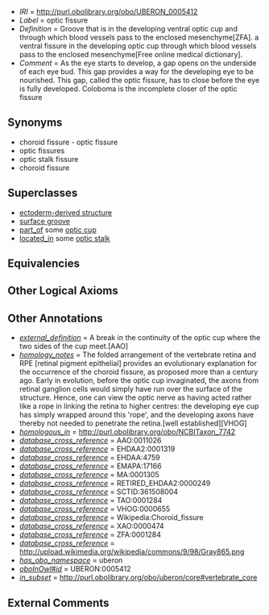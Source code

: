  * *IRI* = http://purl.obolibrary.org/obo/UBERON_0005412
 * *Label* = optic fissure
 * *Definition* = Groove that is in the developing ventral optic cup and through which blood vessels pass to the enclosed mesenchyme[ZFA]. a ventral fissure in the developing optic cup through which blood vessels pass to the enclosed mesenchyme[Free online medical dictionary].
 * *Comment* = As the eye starts to develop, a gap opens on the underside of each eye bud. This gap provides a way for the developing eye to be nourished. This gap, called the optic fissure, has to close before the eye is fully developed. Coloboma is the incomplete closer of the optic fissure

## Synonyms

 * choroid fissure - optic fissure
 * optic fissures
 * optic stalk fissure
 * choroid fissure

## Superclasses

 * [ectoderm-derived structure](../../UBERON/21/UBERON_0004121.md)
 * [surface groove](../../UBERON/46/UBERON_0006846.md)
 * [part_of](../../BFO/50/BFO_0000050.md) some [optic cup](../../UBERON/72/UBERON_0003072.md)
 * [located_in](../../RO/25/RO_0001025.md) some [optic stalk](../../UBERON/98/UBERON_0003098.md)

## Equivalencies


## Other Logical Axioms


## Other Annotations

 * *[external_definition](../../UBPROP/01/UBPROP_0000001.md)* = A break in the continuity of the optic cup where the two sides of the cup meet.[AAO]
 * *[homology_notes](../../UBPROP/03/UBPROP_0000003.md)* = The folded arrangement of the vertebrate retina and RPE [retinal pigment epithelial] provides an evolutionary explanation for the occurrence of the choroid fissure, as proposed more than a century ago. Early in evolution, before the optic cup invaginated, the axons from retinal ganglion cells would simply have run over the surface of the structure. Hence, one can view the optic nerve as having acted rather like a rope in linking the retina to higher centres: the developing eye cup has simply wrapped around this 'rope', and the developing axons have thereby not needed to penetrate the retina.[well established][VHOG]
 * *[homologous_in](../../core#homologous/in/core#homologous_in.md)* = http://purl.obolibrary.org/obo/NCBITaxon_7742
 * *[database_cross_reference](../../ef/oboInOwl#hasDbXref.md)* = AAO:0011026
 * *[database_cross_reference](../../ef/oboInOwl#hasDbXref.md)* = EHDAA2:0001319
 * *[database_cross_reference](../../ef/oboInOwl#hasDbXref.md)* = EHDAA:4759
 * *[database_cross_reference](../../ef/oboInOwl#hasDbXref.md)* = EMAPA:17166
 * *[database_cross_reference](../../ef/oboInOwl#hasDbXref.md)* = MA:0001305
 * *[database_cross_reference](../../ef/oboInOwl#hasDbXref.md)* = RETIRED_EHDAA2:0000249
 * *[database_cross_reference](../../ef/oboInOwl#hasDbXref.md)* = SCTID:361508004
 * *[database_cross_reference](../../ef/oboInOwl#hasDbXref.md)* = TAO:0001284
 * *[database_cross_reference](../../ef/oboInOwl#hasDbXref.md)* = VHOG:0000655
 * *[database_cross_reference](../../ef/oboInOwl#hasDbXref.md)* = Wikipedia:Choroid_fissure
 * *[database_cross_reference](../../ef/oboInOwl#hasDbXref.md)* = XAO:0000474
 * *[database_cross_reference](../../ef/oboInOwl#hasDbXref.md)* = ZFA:0001284
 * *[database_cross_reference](../../ef/oboInOwl#hasDbXref.md)* = http://upload.wikimedia.org/wikipedia/commons/9/98/Gray865.png
 * *[has_obo_namespace](../../ce/oboInOwl#hasOBONamespace.md)* = uberon
 * *[oboInOwl#id](../../id/oboInOwl#id.md)* = UBERON:0005412
 * *[in_subset](../../et/oboInOwl#inSubset.md)* = http://purl.obolibrary.org/obo/uberon/core#vertebrate_core

## External Comments

